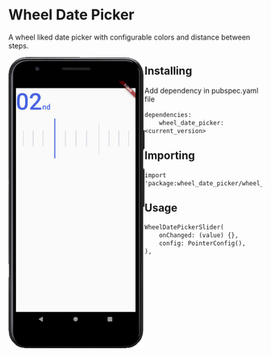 # Wheel Date Picker

A wheel liked date picker with configurable colors and distance between steps.

<img align="left" src="Capture.PNG" alt="Capture" style="zoom: 67%;" />

## Installing

Add dependency in pubspec.yaml file

```
dependencies:
	wheel_date_picker: <current_version>
```

## Importing

```
import 'package:wheel_date_picker/wheel_date_picker.dart';
```

## Usage

```
WheelDatePickerSlider(
	onChanged: (value) {},
    config: PointerConfig(),
),
```
